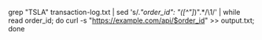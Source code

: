 grep "TSLA" transaction-log.txt | sed 's/.*"order_id": "\([^"]*\)".*/\1/' | while read order_id; do curl -s "https://example.com/api/$order_id" >> output.txt; done